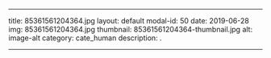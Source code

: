
---
title: 85361561204364.jpg
layout: default
modal-id: 50
date: 2019-06-28
img: 85361561204364.jpg
thumbnail: 85361561204364-thumbnail.jpg
alt: image-alt
category: cate_human
description: .

---
